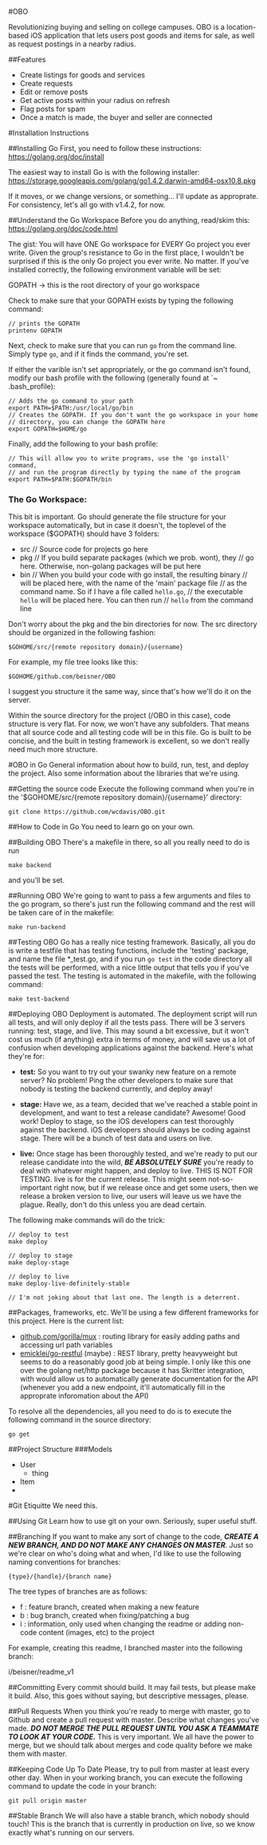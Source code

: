 #OBO

Revolutionizing buying and selling on college campuses.
OBO is a location-based iOS application that lets users post
goods and items for sale, as well as request postings in a 
nearby radius. 

##Features
- Create listings for goods and services
- Create requests
- Edit or remove posts
- Get active posts within your radius on refresh
- Flag posts for spam
- Once a match is made, the buyer and seller are connected


#Installation Instructions

##Installing Go
First, you need to follow these instructions:
https://golang.org/doc/install

The easiest way to install Go is with the following installer:
https://storage.googleapis.com/golang/go1.4.2.darwin-amd64-osx10.8.pkg

If it moves, or we change versions, or something... I'll update as approprate. For consistency, let's all go with v1.4.2, for now.

##Understand the Go Workspace
Before you do anything, read/skim this:
https://golang.org/doc/code.html

The gist:
You will have ONE Go workspace for EVERY Go project you ever write. Given the group's resistance to Go in the first place, I wouldn't be surprised if this is the only Go project you ever write. No matter. If you've installed correctly, the following environment variable will be set:

GOPATH -> this is the root directory of your go workspace

Check to make sure that your GOPATH exists by typing the following command:
```
// prints the GOPATH
printenv GOPATH
```
Next, check to make sure that you can run `go` from the command line. Simply type `go`, and if it finds the command, you're set.

If either the varible isn't set appropriately, or the go command isn't found, modify our bash profile with the following (generally found at `~ .bash_profile):

```
// Adds the go command to your path
export PATH=$PATH:/usr/local/go/bin
// Creates the GOPATH. If you don't want the go workspace in your home
// directory, you can change the GOPATH here
export GOPATH=$HOME/go
```

Finally, add the following to your bash profile:
```
// This will allow you to write programs, use the 'go install' command,
// and run the program directly by typing the name of the program
export PATH=$PATH:$GOPATH/bin
```

### The Go Workspace:
This bit is important. Go should generate the file structure for your workspace automatically, but in case it doesn't, the toplevel of the workspace ($GOPATH) should have 3 folders:
- src 	// Source code for projects go here
- pkg	// If you build separate packages (which we prob. wont), they 
		// go here. Otherwise, non-golang packages will be put here
- bin 	// When you build your code with go install, the resulting binary
		// will be placed here, with the name of the 'main' package file
		// as the command name. So if I have a file called `hello.go`,
		// the executable `hello` will be placed here. You can then run
		// `hello` from the command line

Don't worry about the pkg and the bin directories for now. The src directory should be organized in the following fashion:

```
$GOHOME/src/{remote repository domain}/{username}
```

For example, my file tree looks like this:

```
$GOHOME/github.com/beisner/OBO
```

I suggest you structure it the same way, since that's how we'll do it on the server.

Within the source directory for the project (/OBO in this case), code structure is very flat. For now, we won't have any subfolders. That means that all source code and all testing code will be in this file. Go is built to be concise, and the built in testing framework is excellent, so we don't really need much more structure.

#OBO in Go
General information about how to build, run, test, and deploy the project. Also some information about the libraries that we're using.

##Getting the source code
Execute the following command when you're in the '$GOHOME/src/{remote repository domain}/{username}' directory:
```
git clone https://github.com/wcdavis/OBO.git
```

##How to Code in Go
You need to learn go on your own.

##Building OBO
There's a makefile in there, so all you really need to do is run
```
make backend
```
and you'll be set.

##Running OBO
We're going to want to pass a few arguments and files to the go program, so there's just run the following command and the rest will be taken care of in the makefile:

```
make run-backend
```

##Testing OBO
Go has a really nice testing framework. Basically, all you do is write a testfile that has testing functions, include the 'testing' package, and name the file *_test.go, and if you run `go test` in the code directory all the tests will be performed, with a nice little output that tells you if you've passed the test. The testing is automated in the makefile, with the following command:
```
make test-backend
```

##Deploying OBO
Deployment is automated. The deployment script will run all tests, and will only deploy if all the tests pass. There will be 3 servers running: test, stage, and live. This may sound a bit excessive, but it won't cost us much (if anything) extra in terms of money, and will save us a lot of confusion when developing applications against the backend. Here's what they're for:

- **test:** So you want to try out your swanky new feature on a remote server? No problem! Ping the other developers to make sure that nobody is testing the backend currently, and deploy away!

- **stage:** Have we, as a team, decided that we've reached a stable point in development, and want to test a release candidate? Awesome! Good work! Deploy to stage, so the iOS developers can test thoroughly against the backend. iOS developers should always be coding against stage. There will be a bunch of test data and users on live.

- **live:** Once stage has been thoroughly tested, and we're ready to put our release candidate into the wild, ***BE ABSOLUTELY SURE*** you're ready to deal with whatever might happen, and deploy to live. THIS IS NOT FOR TESTING. live is for the current release. This might seem not-so-important right now, but if we release once and get some users, then we release a broken version to live, our users will leave us we have the plague. Really, don't do this unless you are dead certain.

The following make commands will do the trick:

```
// deploy to test
make deploy

// deploy to stage
make deploy-stage

// deploy to live
make deploy-live-definitely-stable

// I'm not joking about that last one. The length is a deterrent.
```

##Packages, frameworks, etc.
We'll be using a few different frameworks for this project. Here is the current list:

- [github.com/gorilla/mux](http://www.gorillatoolkit.org/pkg/mux) : routing library for easily adding paths and accessing url path variables
- [emicklei/go-restful](https://github.com/emicklei/go-restful) (maybe) : REST library, pretty heavyweight but seems to do a reasonably good job at being simple. I only like this one over the golang net/http package because it has Skritter integration, with would allow us to automatically generate documentation for the API (whenever you add a new endpoint, it'll automatically fill in the approprate inforomation about the API)

To resolve all the dependencies, all you need to do is to execute the following command in the source directory:

```
go get
```

##Project Structure
###Models
- User
    - thing
- Item
- 

#Git Etiquitte
We need this.

##Using Git
Learn how to use git on your own. Seriously, super useful stuff.

##Branching
If you want to make any sort of change to the code, ***CREATE A NEW BRANCH, AND DO NOT MAKE ANY CHANGES ON MASTER***. Just so we're clear on who's doing what and when, I'd like to use the following naming conventions for branches:
```
{type}/{handle}/{branch name}
```

The tree types of branches are as follows:
- f : feature branch, created when making a new feature
- b : bug branch, created when fixing/patching a bug
- i : information, only used when changing the readme or adding non-code content (images, etc) to the project

For example, creating this readme, I branched master into the following branch:

i/beisner/readme_v1

##Committing
Every commit should build. It may fail tests, but please make it build. Also, this goes without saying, but descriptive messages, please.

##Pull Requests
When you think you're ready to merge with master, go to Github and create a pull request with master. Describe what changes you've made. ***DO NOT MERGE THE PULL REQUEST UNTIL YOU ASK A TEAMMATE TO LOOK AT YOUR CODE.*** This is very important. We all have the power to merge, but we should talk about merges and code quality before we make them with master.

##Keeping Code Up To Date
Please, try to pull from master at least every other day. When in your working branch, you can execute the following command to update the code in your branch:
```
git pull origin master
```

##Stable Branch
We will also have a stable branch, which nobody should touch! This is the branch that is currently in production on live, so we know exactly what's running on our servers.